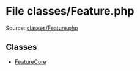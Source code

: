 File classes/Feature.php
=========

Source: [classes/Feature.php](https://github.com/PrestaShop/PrestaShop/blob/1.6.0.5/classes/Feature.php)


Classes
-------

* [FeatureCore](class.FeatureCore.md)

